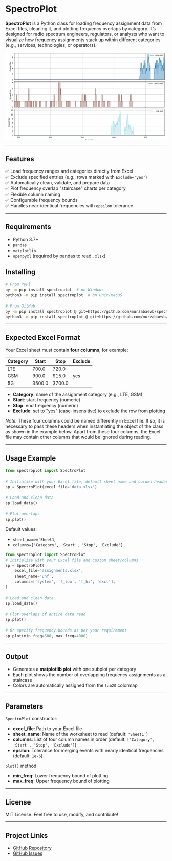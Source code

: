 # SpectroPlot

**SpectroPlot** is a Python class for loading frequency assignment data 
from Excel files, cleaning it, and plotting frequency overlaps by category. 
It’s designed for radio spectrum engineers, regulators, or analysts who want 
to visualize how frequency assignments stack up within different categories 
(e.g., services, technologies, or operators).

![Example Plot](https://github.com/murzabaevb/spectroplot/blob/master/img/Figure_1.png)

---

## Features

✅ Load frequency ranges and categories directly from Excel  
✅ Exclude specified entries (e.g., rows marked with `Exclude='yes'`)  
✅ Automatically clean, validate, and prepare data  
✅ Plot frequency overlap "staircase" charts per category  
✅ Flexible column naming  
✅ Configurable frequency bounds  
✅ Handles near-identical frequencies with `epsilon` tolerance

---

## Requirements

- Python 3.7+
- `pandas`
- `matplotlib`
- `openpyxl` (required by pandas to read `.xlsx`)

## Installing
```bash
# From PyPl
py -m pip install spectroplot  # on Windows
python3 -m pip install spectroplot  # on Unix/macOS

# From GitHub
py -m pip install spectroplot @ git+https://github.com/murzabaevb/spectroplot.git  # on Windows 
python3 -m pip install spectroplot @ git+https://github.com/murzabaevb/spectroplot.git  # on Unix/macOS
```

---

## Expected Excel Format

Your Excel sheet must contain **four columns**, for example:

| Category | Start  | Stop   | Exclude |
|----------|--------|--------|---------|
| LTE      | 700.0  | 720.0  |         |
| GSM      | 900.0  | 915.0  | yes     |
| 5G       | 3500.0 | 3700.0 |         |

- **Category**: name of the assignment category (e.g., LTE, GSM)  
- **Start**: start frequency (numeric)  
- **Stop**: end frequency (numeric)  
- **Exclude**: set to "yes" (case-insensitive) to exclude the row from plotting

*Note:* These four columns could be named differently in Excel file. If so, 
it is necessary to pass these headers when instantiating the object of the 
class as shown in the example below. Apart from these four columns, the Excel 
file may contain other columns that would be ignored during reading.

---

## Usage Example

```python
from spectroplot import SpectroPlot

# Initialize with your Excel file, default sheet name and column headers
sp = SpectroPlot(excel_file='data.xlsx')

# Load and clean data
sp.load_data()

# Plot overlaps
sp.plot()
```

Default values: 
- `sheet_name='Sheet1`,
- `columns=['Category', 'Start', 'Stop', 'Exclude']`

```python
from spectroplot import SpectroPlot
# Initialize with your Excel file and custom sheet/columns
sp = SpectroPlot(
    excel_file='assignments.xlsx',
    sheet_name='uhf',
    columns=['system', 'f_low', 'f_hi', 'excl'],
)

# Load and clean data
sp.load_data()

# Plot overlaps of entire data read
sp.plot()

# Or specify frequency bounds as per your requirement
sp.plot(min_freq=600, max_freq=4000)
```

---

## Output

- Generates a **matplotlib plot** with one subplot per category
- Each plot shows the number of overlapping frequency assignments as a staircase
- Colors are automatically assigned from the `tab20` colormap

---

## Parameters

`SpectroPlot` constructor:
- **excel_file**: Path to your Excel file  
- **sheet_name**: Name of the worksheet to read (default: `'Sheet1'`)  
- **columns**: List of four column names in order (default: `['Category', 'Start', 'Stop', 'Exclude']`)  
- **epsilon**: Tolerance for merging events with nearly identical frequencies (default: `1e-6`)  

`plot()` method:
- **min_freq**: Lower frequency bound of plotting
- **max_freq**: Upper frequency bound of plotting

---

## License

MIT License. Feel free to use, modify, and contribute!

---

## Project Links

- [GitHub Repository](https://github.com/murzabaevb/spectroplot.git)
- [GitHub Issues](https://github.com/murzabaevb/spectroplot/issues)
